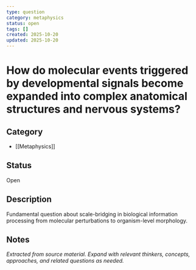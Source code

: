 ```yaml
---
type: question
category: metaphysics
status: open
tags: []
created: 2025-10-20
updated: 2025-10-20
---
```


# How do molecular events triggered by developmental signals become expanded into complex anatomical structures and nervous systems?

## Category

- [[Metaphysics]]

## Status

Open

## Description

Fundamental question about scale-bridging in biological information processing from molecular perturbations to organism-level morphology.

## Notes

*Extracted from source material. Expand with relevant thinkers, concepts, approaches, and related questions as needed.*
